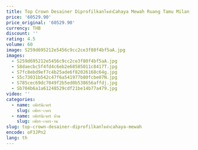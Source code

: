 ```yaml
---
title: Top Crown Desainer DiprofilkanโซฟาCahaya Mewah Ruang Tamu Milan 2021 ใหม่High-Endหนังพม่าTrendiโซฟาPribadi
price: '60529.90'
price_original: '60529.90'
currency: THB
discount: ''
rating: 4.5
volume: 60
image: S259d695212e5456c9cc2ce3f80f4bf5aA.jpg
images:
  - S259d695212e5456c9cc2ce3f80f4bf5aA.jpg
  - S8daecbc5f4fd4c6eb2e68585011c8417T.jpg
  - S7fc8ebd9ef7c4b25ade6f82026168c64g.jpg
  - S5c73031b542c47f6a541977b80fcbe07N.jpg
  - S785cec69dc7049f2b5ed0b538656affdj.jpg
  - Sb704b6a1a61248529cdf21be14b77a479.jpg
video: ''
categories:
  - name: เฟอร์นิเจอร์
    slug: เฟอร-เจอร
  - name: เฟอร์นิเจอร์ บ้าน
    slug: เฟอร-เจอร-าน
slug: top-crown-desainer-diprofilkanโซฟาcahaya-mewah
encode: oF3JPn2
lang: th
---
```

  